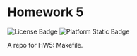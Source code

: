 # Homework 5

![License Badge](https://img.shields.io/github/license/SE25GroupProject/homework5.svg)
![Platform Static Badge](https://img.shields.io/badge/Platform-Linux-purple)

A repo for HW5: Makefile.

